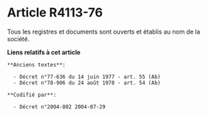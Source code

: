 # Article R4113-76

Tous les registres et documents sont ouverts et établis au nom de la société.

**Liens relatifs à cet article**

	**Anciens textes**:

	  - Décret n°77-636 du 14 juin 1977 - art. 55 (Ab)
	  - Décret n°78-906 du 24 août 1978 - art. 54 (Ab)

	**Codifié par**:

	  - Décret n°2004-802 2004-07-29
